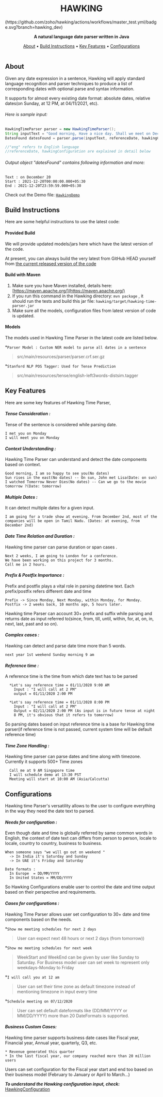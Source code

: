 <h1 align="center">HAWKING</h1>(https://github.com/zoho/hawking/actions/workflows/master_test.yml/badge.svg?branch=hawking_dev)
<p align="center"><strong>A natural language date parser written in Java</strong></p>
<p align="center">
        <a href="#about">About</a> •
        <a href="#build-instructions">Build Instructions</a> •
        <a href="#key-features">Key Features</a> •
        <a href="#configurations">Configurations</a>
          <br> <br>
</p>

## About

Given any date expression in a sentence, Hawking will apply standard language recognition and parser techniques to produce a list of corresponding dates with optional parse and syntax information.

It supports for almost every existing date format: absolute dates, relative dates(on Sunday, at 12 PM,
at 04/11/2021, etc).

###### Here is sample input:
``` java
HawkingTimeParser parser = new HawkingTimeParser();
String inputText = "Good morning, Have a nice day. Shall we meet on December 20 ?";
DatesFound datesFound = parser.parse(inputText, referenceDate, hawkingConfiguration, "eng");

//"eng" refers to English language
//referenceDate, hawkingConfiguration are explained in detail below
```
###### Output object "datesFound" contains following information and more:

```
Text : on December 20
Start : 2021-12-20T00:00:00.000+05:30
End : 2021-12-20T23:59:59.000+05:30
```
Check out the Demo file:
[```HawkingDemo```](https://github.com/zohocatalyst/hawking/tree/master/src/main/java/com/zoho/hawking/HawkingDemo.java)

## Build Instructions
Here are some helpful instructions to use the latest code:

#### Provided Build

We will provide updated models/jars here which have the latest version of the code.

At present, you can always build the very latest from GitHub HEAD yourself from [the current released version of the code](https://github.com/zohocatalyst/hawking)

#### Build with Maven

1. Make sure you have Maven installed, details here: [https://maven.apache.org/](https://maven.apache.org/)
2. If you run this command in the Hawking directory: `mvn package` , it should run the tests and build this jar file: `hawking/target/hawking-time-parser.jar`
3. Make sure all the models, configuration files from latest version of code is updated.

#### Models
The models used in Hawking Time Parser in the latest code are listed below.

*```Parser Model : Custom NER model to parse all dates in a sentence ```
> src/main/resources/parser/parser.crf.ser.gz

*```Stanford NLP POS Tagger: Used for Tense Prediction```
> src/main/resources/tense/english-left3words-distsim.tagger

## Key Features
Here are some key features of Hawking Time Parser,

#### *Tense Consideration :*
Tense of the sentence is considered while parsing date.
```
I met you on Monday
I will meet you on Monday
```

#### *Context Understanding :*
Hawking Time Parser can understand and detect the date components based on context.
```
Good morning, I am so happy to see you(No dates)
Sun rises in the east(No dates) -- On sun, John met Lisa(Date: on sun)
I watched Tomorrow Never Dies(No dates) -- Can we go to the movie tomorrow ?(Date: tomorrow)
```

#### *Multiple Dates :*
It can detect multiple dates for a given input.
```
I am going for a trade show at evening. From December 2nd, most of the companies will be open in Tamil Nadu. (Dates: at evening, from December 2nd)
```

#### *Date Time Relation and Duration :*
Hawking time parser can parse duration or span cases .
```
Next 2 weeks, I am going to London for a conference.
We have been working on this project for 3 months.
Call me in 2 hours.
```
#### *Prefix & Postfix Importance :*
Prefix and postfix plays a vital role in parsing datetime text. Each prefix/postfix refers different date and time
```
Prefix -> Since Monday, Next Monday, within Monday, for Monday.
Postfix -> 2 weeks back, 10 months ago, 5 hours later.
```
Hawking time Parser can account 30+ prefix and suffix while parsing and returns date as input referred to(since, from, till, until, within, for, at, on, in, next, last, past and so on).
#### *Complex cases :*
Hawking can detect and parse date time more than 5 words.
```
next year 1st weekend Sunday morning 9 am
```
#### *Reference time :*
A reference time is the time from which date text has to be parsed
```
  *Let's say reference time = 01/11/2020 9:00 AM
    Input : "I will call at 2 PM"
    output = 01/11/2020 2:00 PM

  *Let's say reference time = 01/11/2020 8:00 PM
    Input : "I will call at 2 PM"
    Output = 02/11/2020 2:00 PM (As input is in future tense at night
    8 PM, it's obvious that it refers to tomorrow)
```
  So parsing dates based on input reference time is a base for Hawking time parser(if reference time is not passed, current system time will be default reference time)
#### *Time Zone Handling :*
Hawking time parser can parse dates and time along with timezone. Currently it supports 500+ Time zones
```
  Call me at 9 AM Singapore time
  I will schedule demo at 13:30 PST
  Meeting will start at 10:00 AM (Asia/Calcutta)
```
## Configurations
Hawking time Parser's versatility allows to the user to configure everything in the way they need the date text to parsed.

#### *Needs for configuration :*
Even though date and time is globally referred by same common words in English, the context of date text can differs from person to person, locale to locale, country to country, business to business.
```
When someone says "we will go out on weekend "
  -> In India it's Saturday and Sunday
  -> In UAE it's Friday and Saturday

Date formats :
  In Europe  = DD/MM/YYYY
  In United States = MM/DD/YYYY
```
So Hawking Configurations enable user to control the date and time output based on their perspective and requirements.

#### *Cases for configurations :*
Hawking Time Parser allows user set configuration to 30+ date and time components based on the needs.


*```Show me meeting schedules for next 2 days```

> User can expect next 48 hours or next 2 days (from tomorrow))

*```Show me meeting schedules for next week```

> WeekStart and WeekEnd can be given by user like Sunday to Saturday. For Business model user can set week to represent only weekdays-Monday to Friday

*```I will call you at 12 am```

> User can set their time zone as default timezone instead of mentioning timezone in input every time

*```Schedule meeting on 07/12/2020```

> User can set default dateformats like (DD/MM/YYYY or MM/DD/YYYY) more than 20 DateFormats is supported.


#### *Business Custom Cases:*
Hawking time parser supports business date cases like Fiscal year, Financial year, Annual year, quarterly, Q3, etc.
```
* Revenue generated this quarter
* In the last fiscal year, our company reached more than 20 million users
```
Users can set configuration for the Fiscal year start and end too based on their business model (February to January or April to March...)

***To understand the Hawking configuration input, check:*** [HawkingConfiguration](https://github.com/zohocatalyst/hawking/blob/master/src/main/java/com/zoho/hawking/datetimeparser/configuration/HawkingConfiguration.java)
